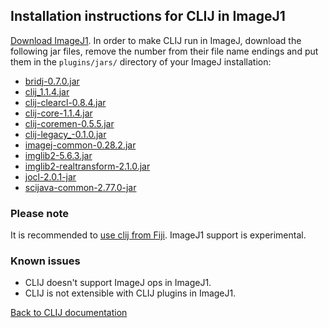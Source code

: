 ## Installation instructions for CLIJ in ImageJ1

[Download ImageJ1](https://imagej.nih.gov/ij/download.html). In order to make CLIJ run in ImageJ, download the following jar files, remove the number from their file name endings and put them in the `plugins/jars/` directory of your ImageJ installation:
* [bridj-0.7.0.jar](https://sites.imagej.net/clij/jars/bridj-0.7.0.jar-20181201213334)
* [clij_1.1.4.jar](https://github.com/clij/clij/releases/download/1.1.4/clij_-1.1.4.jar)
* [clij-clearcl-0.8.4.jar](https://github.com/clij/clij/releases/download/1.1.3/clij-clearcl-0.8.4.jar)
* [clij-core-1.1.4.jar](https://github.com/clij/clij/releases/download/1.1.4/clij-core-1.1.4.jar)
* [clij-coremen-0.5.5.jar](https://github.com/clij/clij/releases/download/1.1.3/clij-coremem-0.5.5.jar)
* [clij-legacy_-0.1.0.jar](https://github.com/clij/clij-legacy/releases/download/0.1.0/clij-legacy_-0.1.0.jar)
* [imagej-common-0.28.2.jar](https://sites.imagej.net/Java-8/jars/imagej-common-0.28.2.jar-20190516211613)
* [imglib2-5.6.3.jar](https://sites.imagej.net/Java-8/jars/imglib2-5.6.3.jar-20181204141527)
* [imglib2-realtransform-2.1.0.jar](https://sites.imagej.net/Java-8/jars/imglib2-realtransform-2.1.0.jar-20181204141527)
* [jocl-2.0.1-jar](https://sites.imagej.net/clij/jars/jocl-2.0.1.jar-20181201212910)
* [scijava-common-2.77.0-jar](https://sites.imagej.net/Java-8/jars/scijava-common-2.76.1.jar-20181204141527)



### Please note
It is recommended to [use clij from Fiji](https://clij.github.io/clij-docs/installationInFiji). ImageJ1 support is experimental.

### Known issues
* CLIJ doesn't support ImageJ ops in ImageJ1.
* CLIJ is not extensible with CLIJ plugins in ImageJ1.

[Back to CLIJ documentation](https://clij.github.io/)
